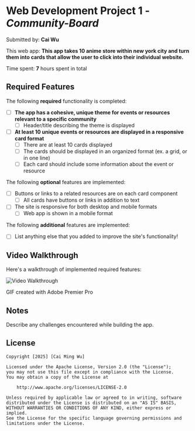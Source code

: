 # Web Development Project 1 - _Community-Board_

Submitted by: **Cai Wu**

This web app: **This app takes 10 anime store within new york city and turn them into cards that allow the user to click into their individual website.**

Time spent: **7** hours spent in total

## Required Features

The following **required** functionality is completed:

- [ ] **The app has a cohesive, unique theme for events or resources relevant to a specific community**
  - [ ] Header/title describing the theme is displayed
- [ ] **At least 10 unique events or resources are displayed in a responsive card format**
  - [ ] There are at least 10 cards displayed
  - [ ] The cards should be displayed in an organized format (ex. a grid, or in one line)
  - [ ] Each card should include some information about the event or resource

The following **optional** features are implemented:

- [ ] Buttons or links to a related resources are on each card component
  - [ ] All cards have buttons or links in addition to text
- [ ] The site is responsive for both desktop and mobile formats
  - [ ] Web app is shown in a mobile format

The following **additional** features are implemented:

- [ ] List anything else that you added to improve the site's functionality!

## Video Walkthrough

Here's a walkthrough of implemented required features:

<img src='file:///Users/caimingwu/Downloads/Screen%20Recording%202025-06-10%20at%204.56.55%E2%80%AFPM.gif' title='Video Walkthrough' width='' alt='Video Walkthrough' />

<!-- Replace this with whatever GIF tool you used! -->

GIF created with Adobe Premier Pro

<!-- Recommended tools:
[Kap](https://getkap.co/) for macOS
[ScreenToGif](https://www.screentogif.com/) for Windows
[peek](https://github.com/phw/peek) for Linux. -->

## Notes

Describe any challenges encountered while building the app.

## License

    Copyright [2025] [Cai Ming Wu]

    Licensed under the Apache License, Version 2.0 (the "License");
    you may not use this file except in compliance with the License.
    You may obtain a copy of the License at

        http://www.apache.org/licenses/LICENSE-2.0

    Unless required by applicable law or agreed to in writing, software
    distributed under the License is distributed on an "AS IS" BASIS,
    WITHOUT WARRANTIES OR CONDITIONS OF ANY KIND, either express or implied.
    See the License for the specific language governing permissions and
    limitations under the License.
